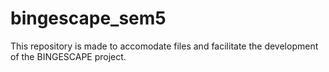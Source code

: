 # bingescape_sem5
This repository is made to accomodate files and facilitate the development of the BINGESCAPE project.
